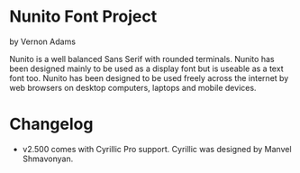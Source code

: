 # Nunito Font Project
by Vernon Adams

Nunito is a well balanced Sans Serif with rounded terminals. Nunito has been designed mainly to be used as a display font but is useable as a text font too. Nunito has been designed to be used freely across the internet by web browsers on desktop computers, laptops and mobile devices.


# Changelog

* v2.500 comes with Cyrillic Pro support. Cyrillic was designed by Manvel Shmavonyan.
